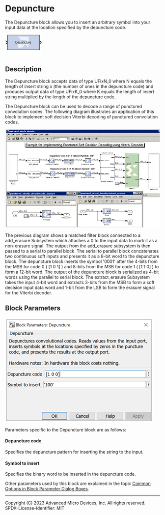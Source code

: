 # Depuncture

The Depuncture block allows you to insert an arbitrary symbol
into your input data at the location specified by the depuncture code.

![](./Images/block.png)

## Description
The Depuncture block accepts data of type UFixN_0 where N
equals the length of insert string x (the number of ones in the
depuncture code) and produces output data of type UFixK_0 where K
equals the length of insert string multiplied by the length of the
depuncture code.

The Depuncture block can be used to decode a range of punctured
convolution codes. The following diagram illustrates an application of
this block to implement soft decision Viterbi decoding of punctured
convolution codes.


![](./Images/hsz1538085512596.png)  

The previous diagram shows a matched filter block connected to a
add_erasure Subsystem which attaches a 0 to the input data to mark it as
a non-erasure signal. The output from the add_erasure subsystem is then
passed to a serial to parallel block. The serial to parallel block
concatenates two continuous soft inputs and presents it as a 8-bit word
to the depuncture block. The depuncture block inserts the symbol '0001'
after the 4-bits from the MSB for code 0 ( \[1 0 1\] ) and 8-bits from
the MSB for code 1 ( \[1 1 0\] ) to form a 12-bit word. The output of
the depuncture block is serialized as 4-bit words using the parallel to
serial block. The extract_erasure Subsystem takes the input 4-bit word
and extracts 3-bits from the MSB to form a soft decision input data word
and 1-bit from the LSB to form the erasure signal for the Viterbi
decoder.

## Block Parameters


![](./Images/iaa1647548822620.png)

Parameters specific to the Depuncture block are as follows:

#### Depuncture code  
Specifies the depuncture pattern for inserting the string to the input.

#### Symbol to insert  
Specifies the binary word to be inserted in the depuncture code.

Other parameters used by this block are explained in the topic [Common
Options in Block Parameter Dialog
Boxes](../../GEN/common-options/README.md).

--------------
Copyright (C) 2023 Advanced Micro Devices, Inc. All rights reserved.
SPDX-License-Identifier: MIT
